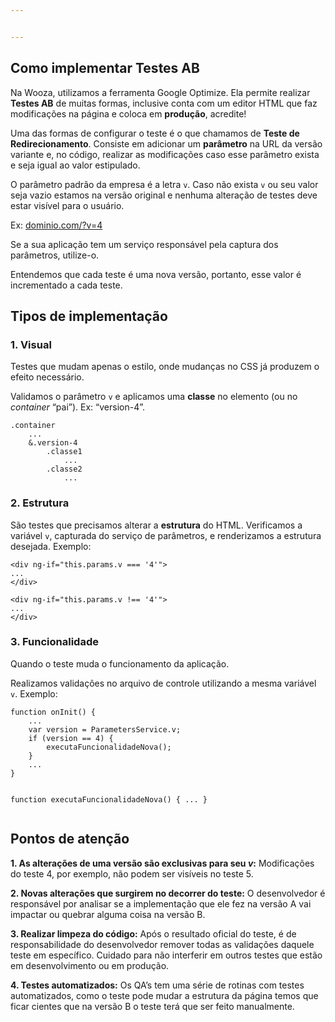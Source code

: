 ```yaml
---


---
```


<h2 id="como-implementar-testes-ab">Como implementar Testes AB</h2>
<p>Na Wooza, utilizamos a ferramenta Google Optimize. Ela permite realizar <strong>Testes AB</strong> de muitas formas, inclusive conta com um editor HTML que faz modificações na página e coloca em <strong>produção</strong>, acredite!</p>
<p>Uma das formas de configurar o teste é o que chamamos de <strong>Teste de Redirecionamento</strong>. Consiste em adicionar um <strong>parâmetro</strong> na URL da versão variante e, no código, realizar as modificações caso esse parâmetro exista e seja igual ao valor estipulado.</p>
<p>O parâmetro padrão da empresa é a letra <code>v</code>. Caso não exista <code>v</code> ou seu valor seja vazio estamos na versão original e nenhuma alteração de testes deve estar visível para o usuário.</p>
<p>Ex: <a href="http://dominio.com/?v=4">dominio.com/?v=4</a></p>
<p>Se a sua aplicação tem um serviço responsável pela captura dos parâmetros, utilize-o.</p>
<p>Entendemos que cada teste é uma nova versão, portanto, esse valor é incrementado a cada teste.</p>
<h2 id="tipos-de-implementação">Tipos de implementação</h2>
<h3 id="visual"><strong>1. Visual</strong></h3>
<p>Testes que mudam apenas o estilo, onde mudanças no CSS já produzem o efeito necessário.</p>
<p>Validamos o parâmetro <code>v</code> e aplicamos uma <strong>classe</strong> no elemento (ou no <em>container</em> “pai”). Ex: “version-4”.</p>
<pre><code>.container
	...
	&amp;.version-4
		.classe1
			...
		.classe2
			...
</code></pre>
<h3 id="estrutura"><strong>2. Estrutura</strong></h3>
<p>São testes que precisamos alterar a <strong>estrutura</strong> do HTML. Verificamos a variável <code>v</code>, capturada do serviço de parâmetros, e renderizamos a estrutura desejada. Exemplo:</p>
<pre><code>&lt;div ng-if="this.params.v === '4'"&gt;
...
&lt;/div&gt;
</code></pre>
<pre><code>&lt;div ng-if="this.params.v !== '4'"&gt;
...
&lt;/div&gt;
</code></pre>
<h3 id="funcionalidade"><strong>3. Funcionalidade</strong></h3>
<p>Quando o teste muda o funcionamento da aplicação.</p>
<p>Realizamos validações no arquivo de controle utilizando a mesma variável <code>v</code>. Exemplo:</p>
<pre><code>function onInit() {
	...
	var version = ParametersService.v;
	if (version == 4) {
		executaFuncionalidadeNova();
	}
	...
}

function executaFuncionalidadeNova() {
	...
}
</code></pre>
<h2 id="pontos-de-atenção">Pontos de atenção</h2>
<p><strong>1. As alterações de uma versão são exclusivas para seu <em>v</em>:</strong> Modificações do teste 4, por exemplo, não podem ser visíveis no teste 5.</p>
<p><strong>2. Novas alterações que surgirem no decorrer do teste:</strong> O desenvolvedor é responsável por analisar se a implementação que ele fez na versão A vai impactar ou quebrar alguma coisa na versão B.</p>
<p><strong>3. Realizar limpeza do código:</strong> Após o resultado oficial do teste, é de responsabilidade do desenvolvedor remover todas as validações daquele teste em específico. Cuidado para não interferir em outros testes que estão em desenvolvimento ou em produção.</p>
<p><strong>4. Testes automatizados:</strong> Os QA’s tem uma série de rotinas com testes automatizados, como o teste pode mudar a estrutura da página temos que ficar cientes que na versão B o teste terá que ser feito manualmente.</p>

